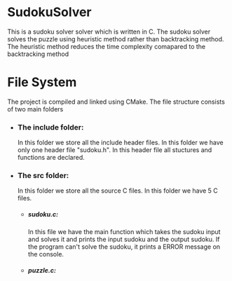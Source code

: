 # SudokuSolver

This is a sudoku solver solver which is written in C.
The sudoku solver solves the puzzle using heuristic method rather than backtracking method. The heuristic method reduces the time complexity comapared to the backtracking method

# File System 
  The project is compiled and linked using CMake. The file structure consists of two main folders

* ### The include folder: 
  In this folder we store all the include header files. In this folder we have only one header file "sudoku.h". In this header file all stuctures and functions are declared.
    
* ### The src folder:
  In this folder we store all the source C files. In this folder we have 5 C files.
    * ##### sudoku.c:
        In this file we have the main function which takes the sudoku input and solves it and prints the input sudoku and the output sudoku. If the program can't solve the sudoku, it prints a ERROR message on the console.
    * ##### puzzle.c:
            